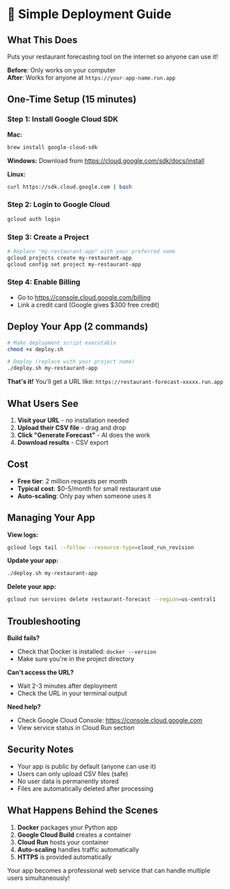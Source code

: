 # 🚀 Simple Deployment Guide

## What This Does

Puts your restaurant forecasting tool on the internet so anyone can use it!

**Before**: Only works on your computer  
**After**: Works for anyone at `https://your-app-name.run.app`

## One-Time Setup (15 minutes)

### Step 1: Install Google Cloud SDK

**Mac:**
```bash
brew install google-cloud-sdk
```

**Windows:** Download from https://cloud.google.com/sdk/docs/install

**Linux:**
```bash
curl https://sdk.cloud.google.com | bash
```

### Step 2: Login to Google Cloud
```bash
gcloud auth login
```

### Step 3: Create a Project
```bash
# Replace "my-restaurant-app" with your preferred name
gcloud projects create my-restaurant-app
gcloud config set project my-restaurant-app
```

### Step 4: Enable Billing
- Go to https://console.cloud.google.com/billing
- Link a credit card (Google gives $300 free credit)

## Deploy Your App (2 commands)

```bash
# Make deployment script executable
chmod +x deploy.sh

# Deploy (replace with your project name)
./deploy.sh my-restaurant-app
```

**That's it!** You'll get a URL like: `https://restaurant-forecast-xxxxx.run.app`

## What Users See

1. **Visit your URL** - no installation needed
2. **Upload their CSV file** - drag and drop
3. **Click "Generate Forecast"** - AI does the work
4. **Download results** - CSV export

## Cost

- **Free tier**: 2 million requests per month
- **Typical cost**: $0-5/month for small restaurant use
- **Auto-scaling**: Only pay when someone uses it

## Managing Your App

**View logs:**
```bash
gcloud logs tail --follow --resource-type=cloud_run_revision
```

**Update your app:**
```bash
./deploy.sh my-restaurant-app
```

**Delete your app:**
```bash
gcloud run services delete restaurant-forecast --region=us-central1
```

## Troubleshooting

**Build fails?**
- Check that Docker is installed: `docker --version`
- Make sure you're in the project directory

**Can't access the URL?**
- Wait 2-3 minutes after deployment
- Check the URL in your terminal output

**Need help?**
- Check Google Cloud Console: https://console.cloud.google.com
- View service status in Cloud Run section

## Security Notes

- Your app is public by default (anyone can use it)
- Users can only upload CSV files (safe)
- No user data is permanently stored
- Files are automatically deleted after processing

## What Happens Behind the Scenes

1. **Docker** packages your Python app
2. **Google Cloud Build** creates a container
3. **Cloud Run** hosts your container
4. **Auto-scaling** handles traffic automatically
5. **HTTPS** is provided automatically

Your app becomes a professional web service that can handle multiple users simultaneously!
